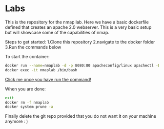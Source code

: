 # Labs

This is the repository for the nmap lab. Here we have a basic dockerfile defined that creates an apache 2.0 webserver. This is a very basic setup but will showcase some of the capabilities of nmap. 

Steps to get started:
1.Clone this repository
2.navigate to the docker folder
3.Run the commands below

To start the container:

```bash
docker run --name=nmaplab -d -p 8080:80 apacheconfig/linux apachectl -D FOREGROUND
docker exec -it nmaplab /bin/bash
```

[Click me once you have run the command!](http://127.0.0.1:8080)


When you are done:

```bash
exit
docker rm -f nmaplab
docker system prune -a
```
Finally delete the git repo provided that you do not want it on your machine anymore : )
